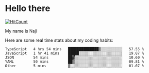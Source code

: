 # Hello there

[![HitCount](http://hits.dwyl.com/na-ji/na-ji.svg)](https://youtu.be/dQw4w9WgXcQ)

My name is Naji

Here are some real time stats about my coding habits:

<!--START_SECTION:waka-->
```text
TypeScript   4 hrs 54 mins   ██████████████▒░░░░░░░░░░   57.55 % 
JavaScript   1 hr 41 mins    █████░░░░░░░░░░░░░░░░░░░░   19.87 % 
JSON         54 mins         ██▓░░░░░░░░░░░░░░░░░░░░░░   10.60 % 
YAML         50 mins         ██▒░░░░░░░░░░░░░░░░░░░░░░   09.81 % 
Other        5 mins          ▒░░░░░░░░░░░░░░░░░░░░░░░░   01.07 % 
```
<!--END_SECTION:waka-->
